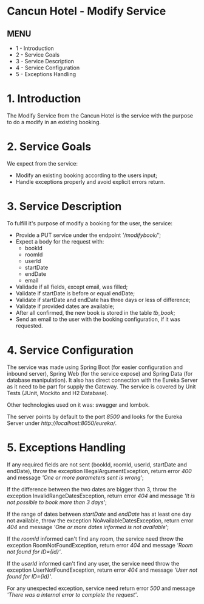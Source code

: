 # Cancun Hotel - Modify Service

## MENU
* 1 - Introduction
* 2 - Service Goals
* 3 - Service Description
* 4 - Service Configuration
* 5 - Exceptions Handling

# 1. Introduction
The Modify Service from the Cancun Hotel is the service with the purpose to do a modify in an existing booking.

# 2. Service Goals
We expect from the service:
* Modify an existing booking according to the users input;
* Handle exceptions properly and avoid explicit errors return.

# 3. Service Description
To fulfill it's purpose of modify a booking for the user, the service:
* Provide a PUT service under the endpoint *'/modifybook/'*;
* Expect a body for the request with:
    * bookId
    * roomId
    * userId
    * startDate
    * endDate
    * email
* Validade if all fields, except email, was filled;
* Validate if startDate is before or equal endDate;
* Validate if startDate and endDate has three days or less of difference;
* Validate if provided dates are available;
* After all confirmed, the new book is stored in the table *tb_book*;
* Send an email to the user with the booking configuration, if it was requested.

# 4. Service Configuration
The service was made using Spring Boot (for easier configuration and inbound server), Spring Web (for the service expose) and Spring Data (for database manipulation). It also has direct connection with the Eureka Server as it need to be part for supply the Gateway. The service is covered by Unit Tests (JUnit, Mockito and H2 Database).

Other technologies used on it was: swagger and lombok.

The server points by default to the port *8500* and looks for the Eureka Server under *http://localhost:8050/eureka/*.

# 5. Exceptions Handling 
If any required fields are not sent (bookId, roomId, userId, startDate and endDate), throw the exception IllegalArgumentException, return error *400* and message *'One or more parameters sent is wrong'*;

If the difference between the two dates are bigger than 3, throw the exception InvalidRangeDatesException, return error *404* and message *'It is not possible to book more than 3 days'*;

If the range of dates between *startDate* and *endDate* has at least one day not available, throw the exception NoAvailableDatesException, return error *404* and message *'One or more dates informed is not available'*;

If the *roomId* informed can't find any room, the service need throw the exception RoomNotFoundException, return error *404* and message *'Room not found for ID={id}'*.

If the *userId* informed can't find any user, the service need throw the exception UserNotFoundException, return error *404* and message *'User not found for ID={id}'*.

For any unexpected exception, service need return error *500* and message *'There was a internal error to complete the request'*.